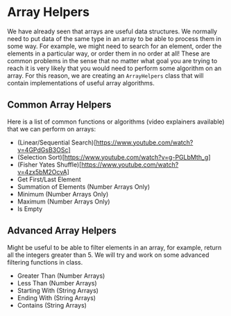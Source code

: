 # Array Helpers

We have already seen that arrays are useful data structures. We normally need to put data of the same type in an array to be able to process them in some way. For example, we might need to search for an element, order the elements in a particular way, or order them in no order at all! These are common problems in the sense that no matter what goal you are trying to reach it is very likely that you would need to perform some algorithm on an array. For this reason, we are creating an `ArrayHelpers` class that will contain implementations of useful array algorithms.

## Common Array Helpers

Here is a list of common functions or algorithms (video explainers available) that we can perform on arrays:

- (Linear/Sequential Search)[https://www.youtube.com/watch?v=4GPdGsB3OSc]
- (Selection Sort)[https://www.youtube.com/watch?v=g-PGLbMth_g]
- (Fisher Yates Shuffle)[https://www.youtube.com/watch?v=4zx5bM2OcvA]
- Get First/Last Element
- Summation of Elements (Number Arrays Only)
- Minimum (Number Arrays Only)
- Maximum (Number Arrays Only)
- Is Empty

## Advanced Array Helpers

Might be useful to be able to filter elements in an array, for example, return all the integers greater than 5. We will try and work on some advanced filtering functions in class.

- Greater Than (Number Arrays)
- Less Than (Number Arrays)
- Starting With (String Arrays)
- Ending With (String Arrays)
- Contains (String Arrays)